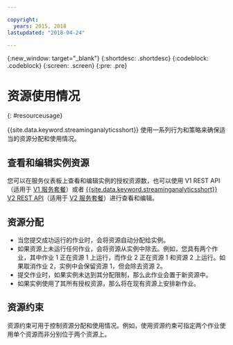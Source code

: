```yaml
---

copyright:
  years: 2015, 2018
lastupdated: "2018-04-24"

---
```


<!-- Attribute definitions -->
{:new_window: target="_blank"}
{:shortdesc: .shortdesc}
{:codeblock: .codeblock}
{:screen: .screen}
{:pre: .pre}


# 资源使用情况
{: #resourceusage}

{{site.data.keyword.streaminganalyticsshort}} 使用一系列行为和策略来确保适当的资源分配和使用情况。

## 查看和编辑实例资源
您可以在服务仪表板上查看和编辑实例的授权资源数，也可以使用 V1 REST API（适用于 [V1 服务套餐](/docs/services/StreamingAnalytics/service_plans.html)）或者 [{{site.data.keyword.streaminganalyticsshort}} V2 REST API](https://console.bluemix.net/apidocs/1939-streaming-analytics-v2#get-a-streaming-analytics-instance)（适用于 [V2 服务套餐](/docs/services/StreamingAnalytics/service_plans.html)）进行查看和编辑。

## 资源分配
- 当您提交成功运行的作业时，会将资源自动分配给实例。
- 如果资源上未运行任何作业，会将资源从实例中除去。例如，您具有两个作业，其中作业 1 正在资源 1 上运行，而作业 2 正在资源 1 和资源 2 上运行。如果取消作业 2，实例中会保留资源 1，但会除去资源 2。
- 提交作业时，如果实例未达到其分配限制，那么此作业会置于新资源中。
- 如果实例使用了其所有授权资源，那么将在现有资源上安排新作业。

## 资源约束

资源约束可用于控制资源分配和使用情况。例如，使用资源约束可指定两个作业使用单个资源而非分别位于两个资源上。
